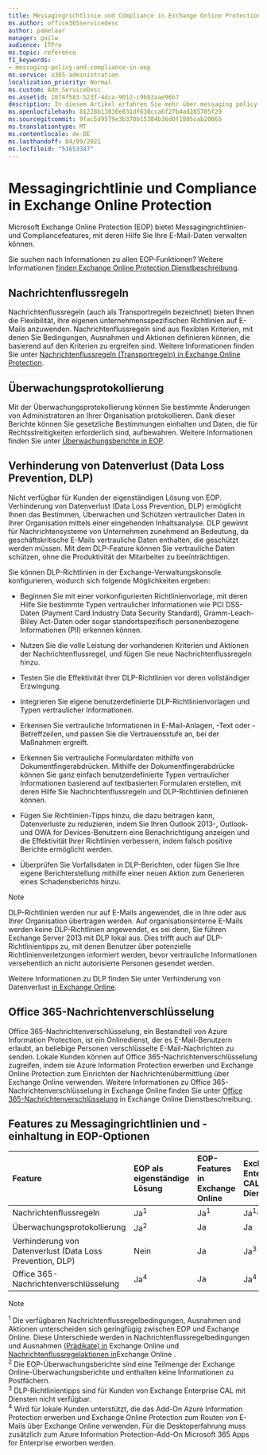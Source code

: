 ```yaml
---
title: Messagingrichtlinie und Compliance in Exchange Online Protection
ms.author: office365servicedesc
author: pamelaar
manager: gailw
audience: ITPro
ms.topic: reference
f1_keywords:
- messaging-policy-and-compliance-in-eop
ms.service: o365-administration
localization_priority: Normal
ms.custom: Adm_ServiceDesc
ms.assetid: 1074f583-523f-4dca-9012-c9b93aae96b7
description: In diesem Artikel erfahren Sie mehr über messaging policy and compliance features in Microsoft Exchange Online Protection (EOP).
ms.openlocfilehash: 81228b13036e831df630cca6f27b4ad285705f29
ms.sourcegitcommit: 9fac5d9579e3b370b15384b36d0f1805cab20065
ms.translationtype: MT
ms.contentlocale: de-DE
ms.lasthandoff: 04/09/2021
ms.locfileid: "51653347"
---
```

# <a name="messaging-policy-and-compliance-in-exchange-online-protection"></a>Messagingrichtlinie und Compliance in Exchange Online Protection

Microsoft Exchange Online Protection (EOP) bietet Messagingrichtlinien- und Compliancefeatures, mit deren Hilfe Sie Ihre E-Mail-Daten verwalten können.

Sie suchen nach Informationen zu allen EOP-Funktionen? Weitere Informationen [finden Exchange Online Protection Dienstbeschreibung](exchange-online-protection-service-description.md).

## <a name="mail-flow-rules"></a>Nachrichtenflussregeln

Nachrichtenflussregeln (auch als Transportregeln bezeichnet) bieten Ihnen die Flexibilität, ihre eigenen unternehmensspezifischen Richtlinien auf E-Mails anzuwenden. Nachrichtenflussregeln sind aus flexiblen Kriterien, mit denen Sie Bedingungen, Ausnahmen und Aktionen definieren können, die basierend auf den Kriterien zu ergreifen sind. Weitere Informationen finden Sie unter [Nachrichtenflussregeln (Transportregeln) in Exchange Online Protection](/microsoft-365/security/office-365-security/mail-flow-rules-transport-rules-0).

## <a name="audit-logging"></a>Überwachungsprotokollierung

Mit der Überwachungsprotokollierung können Sie bestimmte Änderungen von Administratoren an Ihrer Organisation protokollieren. Dank dieser Berichte können Sie gesetzliche Bestimmungen einhalten und Daten, die für Rechtsstreitigkeiten erforderlich sind, aufbewahren. Weitere Informationen finden Sie unter [Überwachungsberichte in EOP](/microsoft-365/security/office-365-security/auditing-reports-in-eop).

## <a name="data-loss-prevention-dlp"></a>Verhinderung von Datenverlust (Data Loss Prevention, DLP)

Nicht verfügbar für Kunden der eigenständigen Lösung von EOP. Verhinderung von Datenverlust (Data Loss Prevention, DLP) ermöglicht Ihnen das Bestimmen, Überwachen und Schützen vertraulicher Daten in Ihrer Organisation mittels einer eingehenden Inhaltsanalyse. DLP gewinnt für Nachrichtensysteme von Unternehmen zunehmend an Bedeutung, da geschäftskritische E-Mails vertrauliche Daten enthalten, die geschützt werden müssen. Mit dem DLP-Feature können Sie vertrauliche Daten schützen, ohne die Produktivität der Mitarbeiter zu beeinträchtigen.

Sie können DLP-Richtlinien in der Exchange-Verwaltungskonsole konfigurieren, wodurch sich folgende Möglichkeiten ergeben:

- Beginnen Sie mit einer vorkonfigurierten Richtlinienvorlage, mit deren Hilfe Sie bestimmte Typen vertraulicher Informationen wie PCI DSS-Daten (Payment Card Industry Data Security Standard), Gramm-Leach-Bliley Act-Daten oder sogar standortspezifisch personenbezogene Informationen (PII) erkennen können.

- Nutzen Sie die volle Leistung der vorhandenen Kriterien und Aktionen der Nachrichtenflussregel, und fügen Sie neue Nachrichtenflussregeln hinzu.

- Testen Sie die Effektivität Ihrer DLP-Richtlinien vor deren vollständiger Erzwingung.

- Integrieren Sie eigene benutzerdefinierte DLP-Richtlinienvorlagen und Typen vertraulicher Informationen.

- Erkennen Sie vertrauliche Informationen in E-Mail-Anlagen, -Text oder -Betreffzeilen, und passen Sie die Vertrauensstufe an, bei der Maßnahmen ergreift.

- Erkennen Sie vertrauliche Formulardaten mithilfe von Dokumentfingerabdrücken. Mithilfe der Dokumentfingerabdrücke können Sie ganz einfach benutzerdefinierte Typen vertraulicher Informationen basierend auf textbasierten Formularen erstellen, mit deren Hilfe Sie Nachrichtenflussregeln und DLP-Richtlinien definieren können.

- Fügen Sie Richtlinien-Tipps hinzu, die dazu beitragen kann, Datenverluste zu reduzieren, indem Sie Ihren Outlook 2013-, Outlook- und OWA for Devices-Benutzern eine Benachrichtigung anzeigen und die Effektivität Ihrer Richtlinien verbessern, indem falsch positive Berichte ermöglicht werden.

- Überprüfen Sie Vorfallsdaten in DLP-Berichten, oder fügen Sie Ihre eigene Berichterstellung mithilfe einer neuen Aktion zum Generieren eines Schadensberichts hinzu.

> [!NOTE]
> DLP-Richtlinien werden nur auf E-Mails angewendet, die in Ihre oder aus Ihrer Organisation übertragen werden. Auf organisationsinterne E-Mails werden keine DLP-Richtlinien angewendet, es sei denn, Sie führen Exchange Server 2013 mit DLP lokal aus. Dies trifft auch auf DLP-Richtlinientipps zu, mit denen Benutzer über potenzielle Richtlinienverletzungen informiert werden, bevor vertrauliche Informationen versehentlich an nicht autorisierte Personen gesendet werden.

Weitere Informationen zu DLP finden Sie unter Verhinderung von Datenverlust [in Exchange Online](/exchange/security-and-compliance/data-loss-prevention/data-loss-prevention).

## <a name="office-365-message-encryption"></a>Office 365-Nachrichtenverschlüsselung

Office 365-Nachrichtenverschlüsselung, ein Bestandteil von Azure Information Protection, ist ein Onlinedienst, der es E-Mail-Benutzern erlaubt, an beliebige Personen verschlüsselte E-Mail-Nachrichten zu senden. Lokale Kunden können auf Office 365-Nachrichtenverschlüsselung zugreifen, indem sie Azure Information Protection erwerben und Exchange Online Protection zum Einrichten der Nachrichtenübermittlung über Exchange Online verwenden. Weitere Informationen zu Office 365-Nachrichtenverschlüsselung in Exchange Online finden Sie unter [Office 365-Nachrichtenverschlüsselung](../exchange-online-service-description/message-policy-and-compliance.md#office-365-message-encryption) in Exchange Online Dienstbeschreibung.

## <a name="messaging-policy-and-compliance-features-across-eop-options"></a>Features zu Messagingrichtlinien und -einhaltung in EOP-Optionen

| Feature | EOP als eigenständige Lösung | EOP-Features in <br/> Exchange Online | Exchange Enterprise <br/> CAL mit Diensten |
|:-----|:-----|:-----|:-----|
|Nachrichtenflussregeln|Ja<sup>1</sup>|Ja<sup>1</sup>|Ja<sup>1, 3</sup>|
|Überwachungsprotokollierung|Ja<sup>2</sup>|Ja|Ja|
|Verhinderung von Datenverlust (Data Loss Prevention, DLP)|Nein|Ja|Ja<sup>3</sup>|
|Office 365-Nachrichtenverschlüsselung|Ja<sup>4</sup>|Ja|Ja<sup>4</sup>|

> [!NOTE]
> <sup>1</sup> Die verfügbaren Nachrichtenflussregelbedingungen, Ausnahmen und Aktionen unterscheiden sich geringfügig zwischen EOP und Exchange Online. Diese Unterschiede werden in Nachrichtenflussregelbedingungen und Ausnahmen [(Prädikate) in](/Exchange/security-and-compliance/mail-flow-rules/conditions-and-exceptions) Exchange Online und [Nachrichtenflussregelaktionen in](/Exchange/security-and-compliance/mail-flow-rules/mail-flow-rule-actions)Exchange Online . <br/>
> <sup>2</sup> Die EOP-Überwachungsberichte sind eine Teilmenge der Exchange Online-Überwachungsberichte und enthalten keine Informationen zu Postfächern.<br/>
> <sup>3</sup> DLP-Richtlinientipps sind für Kunden von Exchange Enterprise CAL mit Diensten nicht verfügbar.<br/>
> <sup>4</sup> Wird für lokale Kunden unterstützt, die das Add-On Azure Information Protection erwerben und Exchange Online Protection zum Routen von E-Mails über Exchange Online verwenden. Für die Desktoperfahrung muss zusätzlich zum Azure Information Protection-Add-On Microsoft 365 Apps for Enterprise erworben werden. <br/>